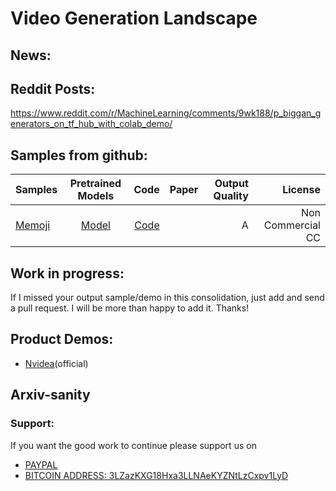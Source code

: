 # Video Generation Landscape

## News:


## Reddit Posts:

https://www.reddit.com/r/MachineLearning/comments/9wk188/p_biggan_generators_on_tf_hub_with_colab_demo/

## Samples from github:

| Samples       | Pretrained Models       | Code  | Paper  | Output Quality | License |
| ------------- |:-----------------------:| -----:| ------:|---------------:|-------: |
|[Memoji](https://www.youtube.com/watch?v=CjqERCCD4iM)|[Model]()|[Code]()|[](https://arxiv.org/abs/)| A | Non Commercial CC |


## Work in progress:

If I missed your output sample/demo in this consolidation, just add and send a pull request. I will be more than happy to add it. Thanks!

## Product Demos:

- [Nvidea](https://www.youtube.com/watch?v=kSLJriaOumA)(official)

## Arxiv-sanity


### Support:

If you want the good work to continue please support us on

* [PAYPAL](https://www.paypal.me/ishandutta2007)
* [BITCOIN ADDRESS: 3LZazKXG18Hxa3LLNAeKYZNtLzCxpv1LyD](https://www.coinbase.com/join/5a8e4a045b02c403bc3a9c0c)
